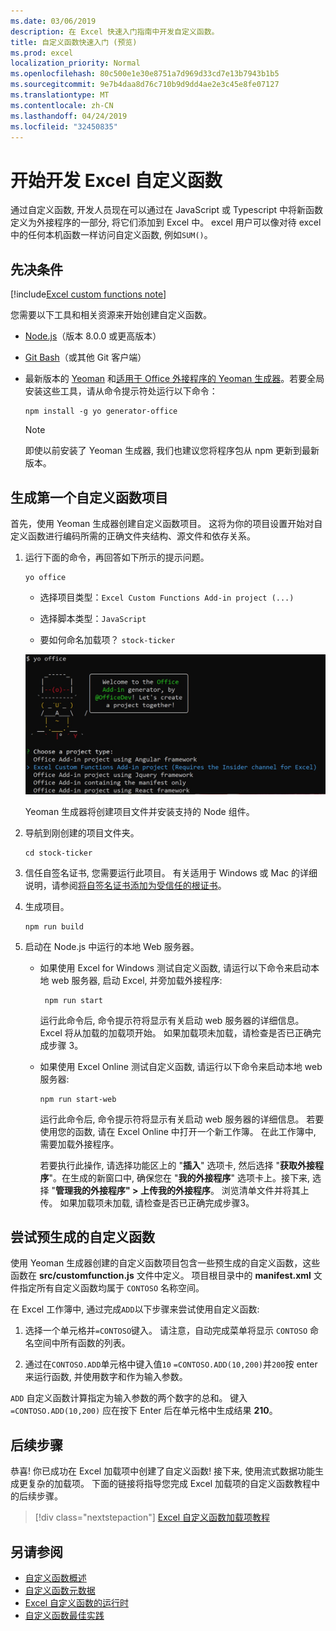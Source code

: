```yaml
---
ms.date: 03/06/2019
description: 在 Excel 快速入门指南中开发自定义函数。
title: 自定义函数快速入门 (预览)
ms.prod: excel
localization_priority: Normal
ms.openlocfilehash: 80c500e1e30e8751a7d969d33cd7e13b7943b1b5
ms.sourcegitcommit: 9e7b4daa8d76c710b9d9dd4ae2e3c45e8fe07127
ms.translationtype: MT
ms.contentlocale: zh-CN
ms.lasthandoff: 04/24/2019
ms.locfileid: "32450835"
---
```

# <a name="get-started-developing-excel-custom-functions"></a>开始开发 Excel 自定义函数

通过自定义函数, 开发人员现在可以通过在 JavaScript 或 Typescript 中将新函数定义为外接程序的一部分, 将它们添加到 Excel 中。 excel 用户可以像对待 excel 中的任何本机函数一样访问自定义函数, 例如`SUM()`。

## <a name="prerequisites"></a>先决条件

[!include[Excel custom functions note](../includes/excel-custom-functions-note.md)]

您需要以下工具和相关资源来开始创建自定义函数。

- [Node.js](https://nodejs.org/en/)（版本 8.0.0 或更高版本）

- [Git Bash](https://git-scm.com/downloads)（或其他 Git 客户端）

- 最新版本的 [Yeoman](https://yeoman.io/) 和[适用于 Office 外接程序的 Yeoman 生成器](https://www.npmjs.com/package/generator-office)。若要全局安装这些工具，请从命令提示符处运行以下命令：

    ```
    npm install -g yo generator-office
    ```

    > [!NOTE]
    > 即使以前安装了 Yeoman 生成器, 我们也建议您将程序包从 npm 更新到最新版本。

## <a name="build-your-first-custom-functions-project"></a>生成第一个自定义函数项目

首先，使用 Yeoman 生成器创建自定义函数项目。 这将为你的项目设置开始对自定义函数进行编码所需的正确文件夹结构、源文件和依存关系。

1. 运行下面的命令，再回答如下所示的提示问题。

    ```
    yo office
    ```

    - 选择项目类型：`Excel Custom Functions Add-in project (...)`

    - 选择脚本类型：`JavaScript`

    - 要如何命名加载项？ `stock-ticker`

    ![自定义函数的 Office 外接程序提示的 Yeoman 生成器](../images/12-10-fork-cf-pic.jpg)

    Yeoman 生成器将创建项目文件并安装支持的 Node 组件。

2. 导航到刚创建的项目文件夹。

    ```
    cd stock-ticker
    ```

3. 信任自签名证书, 您需要运行此项目。 有关适用于 Windows 或 Mac 的详细说明，请参阅[将自签名证书添加为受信任的根证书](https://github.com/OfficeDev/generator-office/blob/master/src/docs/ssl.md)。  

4. 生成项目。

    ```
    npm run build
    ```

5. 启动在 Node.js 中运行的本地 Web 服务器。

    - 如果使用 Excel for Windows 测试自定义函数, 请运行以下命令来启动本地 web 服务器, 启动 Excel, 并旁加载外接程序:

        ```
         npm run start
        ```
        运行此命令后, 命令提示符将显示有关启动 web 服务器的详细信息。 Excel 将从加载的加载项开始。 如果加载项未加载，请检查是否已正确完成步骤 3。

    - 如果使用 Excel Online 测试自定义函数, 请运行以下命令来启动本地 web 服务器:

        ```
        npm run start-web
        ```

         运行此命令后, 命令提示符将显示有关启动 web 服务器的详细信息。 若要使用您的函数, 请在 Excel Online 中打开一个新工作簿。 在此工作簿中, 需要加载外接程序。 

        若要执行此操作, 请选择功能区上的 "**插入**" 选项卡, 然后选择 "**获取外接程序**"。在生成的新窗口中, 确保您在 "**我的外接程序**" 选项卡上。接下来, 选择 "**管理我的外接程序" > 上传我的外接程序**。 浏览清单文件并将其上传。 如果加载项未加载, 请检查是否已正确完成步骤3。

## <a name="try-out-the-prebuilt-custom-functions"></a>尝试预生成的自定义函数

使用 Yeoman 生成器创建的自定义函数项目包含一些预生成的自定义函数，这些函数在 **src/customfunction.js** 文件中定义。 项目根目录中的 **manifest.xml** 文件指定所有自定义函数均属于 `CONTOSO` 名称空间。

在 Excel 工作簿中, 通过完成`ADD`以下步骤来尝试使用自定义函数:

1. 选择一个单元格并`=CONTOSO`键入。 请注意，自动完成菜单将显示 `CONTOSO` 命名空间中所有函数的列表。

2. 通过在`CONTOSO.ADD`单元格中键入值`10` `=CONTOSO.ADD(10,200)`并`200`按 enter 来运行函数, 并使用数字和作为输入参数。

`ADD` 自定义函数计算指定为输入参数的两个数字的总和。 键入 `=CONTOSO.ADD(10,200)` 应在按下 Enter 后在单元格中生成结果 **210**。

## <a name="next-steps"></a>后续步骤

恭喜! 你已成功在 Excel 加载项中创建了自定义函数! 接下来, 使用流式数据功能生成更复杂的加载项。 下面的链接将指导您完成 Excel 加载项的自定义函数教程中的后续步骤。

> [!div class="nextstepaction"]
> [Excel 自定义函数加载项教程](../tutorials/excel-tutorial-create-custom-functions.md#create-a-custom-function-that-requests-data-from-the-web
)

## <a name="see-also"></a>另请参阅

* [自定义函数概述](../excel/custom-functions-overview.md)
* [自定义函数元数据](../excel/custom-functions-json.md)
* [Excel 自定义函数的运行时](../excel/custom-functions-runtime.md)
* [自定义函数最佳实践](../excel/custom-functions-best-practices.md)

